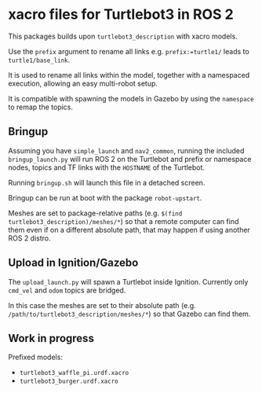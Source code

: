 # xacro files for Turtlebot3 in ROS 2

This packages builds upon `turtlebot3_description` with xacro models.

Use the `prefix` argument to rename all links e.g. `prefix:=turtle1/` leads to `turtle1/base_link`.

It is used to rename all links within the model, together with a namespaced execution, allowing an easy multi-robot setup.

It is compatible with spawning the models in Gazebo by using the `namespace` to remap the topics.

## Bringup

Assuming you have `simple_launch` and `nav2_common`, running the included `bringup_launch.py` will run ROS 2 on the Turtlebot and prefix or namespace nodes, topics and TF links with the `HOSTNAME` of the Turtlebot.

Running `bringup.sh` will launch this file in a detached screen.

Bringup can be run at boot with the package `robot-upstart`.

Meshes are set to package-relative paths (e.g. `$(find turtlebot3_description)/meshes/*`) so that a remote computer can find them  even if on a different absolute path, that may happen if using another ROS 2 distro.


## Upload in Ignition/Gazebo

The `upload_launch.py` will spawn a Turtlebot inside Ignition. Currently only `cmd_vel` and `odom` topics are bridged.

In this case the meshes are set to their absolute path (e.g. `/path/to/turtlebot3_description/meshes/*`) so that Gazebo can find them.

## Work in progress

Prefixed models:

 - `turtlebot3_waffle_pi.urdf.xacro`
 - `turtlebot3_burger.urdf.xacro`
